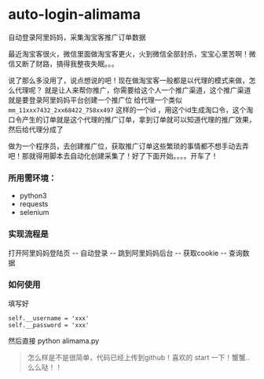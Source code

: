 # auto-login-alimama
自动登录阿里妈妈，采集淘宝客推广订单数据

最近淘宝客很火，微信里面做淘宝客更火，火到微信全部封杀，宝宝心里苦啊！微信又断了财路，搞得我整夜失眠。。。

说了那么多没用了，说点想说的吧！现在做淘宝客一般都是以代理的模式来做，怎么代理呢？
就是让人来帮你推广，你需要给这个人一个推广渠道，这个推广渠道就是要登录阿里妈妈平台创建一个推广位
给代理一个类似 `mm_11xxx7432_2xx68422_758xx497` 这样的一个id ，用这个id生成淘口令，这个淘口令产生的订单就是这个代理的推广订单，拿到订单就可以知道代理的推广效果，然后给代理分成了

做为一个程序员，去创建推广位，获取推广订单这些繁琐的事情都不想手动去弄吧！那就得用脚本去自动化创建采集了！好了下面开始。。。。开车了！

### 所用需环境：

- python3
- requests
- selenium

### 实现流程是 

打开阿里妈妈登陆页 -- 自动登录 -- 跳到阿里妈妈后台 -- 获取cookie -- 查询数据

### 如何使用
填写好 
```
self.__username = 'xxx'
self.__password = 'xxx'
```
然后直接 python alimama.py

>怎么样是不是很简单，代码已经上传到github！喜欢的 start 一下！蟹蟹..么么哒！！
